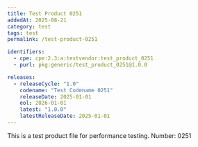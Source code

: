 ```yaml
---
title: Test Product 0251
addedAt: 2025-08-21
category: test
tags: test
permalink: /test-product-0251

identifiers:
  - cpe: cpe:2.3:a:testvendor:test_product_0251
  - purl: pkg:generic/test_product_0251@1.0.0

releases:
  - releaseCycle: "1.0"
    codename: "Test Codename 0251"
    releaseDate: 2025-01-01
    eol: 2026-01-01
    latest: "1.0.0"
    latestReleaseDate: 2025-01-01
---
```


This is a test product file for performance testing. Number: 0251
